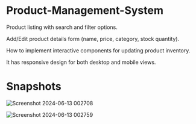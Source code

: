 # Product-Management-System

Product listing with search and filter options.

Add/Edit product details form (name, price, category, stock quantity).

How to implement interactive components for updating product inventory.

It has responsive design for both desktop and mobile views.

# Snapshots

![Screenshot 2024-06-13 002708](https://github.com/22CS047dhruvin/Product-Management-System/assets/120747672/cc26e349-d267-427c-8f6e-cada00b987ac)

![Screenshot 2024-06-13 002759](https://github.com/22CS047dhruvin/Product-Management-System/assets/120747672/0790838a-353c-4561-a239-65fa7c274a6d)
